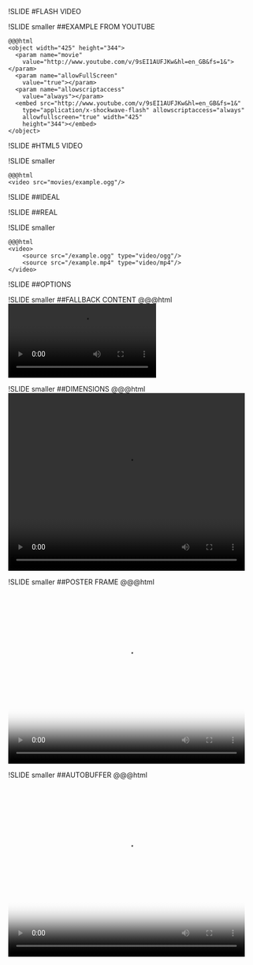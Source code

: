 !SLIDE
#FLASH VIDEO

!SLIDE smaller
##EXAMPLE FROM YOUTUBE

    @@@html
    <object width="425" height="344">
      <param name="movie"
        value="http://www.youtube.com/v/9sEI1AUFJKw&hl=en_GB&fs=1&"></param>
      <param name="allowFullScreen"
        value="true"></param>
      <param name="allowscriptaccess"
        value="always"></param>
      <embed src="http://www.youtube.com/v/9sEI1AUFJKw&hl=en_GB&fs=1&"
        type="application/x-shockwave-flash" allowscriptaccess="always"
        allowfullscreen="true" width="425"
        height="344"></embed>
    </object>

!SLIDE
#HTML5 VIDEO

!SLIDE smaller

    @@@html
    <video src="movies/example.ogg"/>

!SLIDE
##IDEAL

!SLIDE
##REAL

!SLIDE smaller

    @@@html
    <video>
        <source src="/example.ogg" type="video/ogg"/>
        <source src="/example.mp4" type="video/mp4"/>
    </video>

!SLIDE
##OPTIONS

!SLIDE smaller
##FALLBACK CONTENT
    @@@html
    <video src="/movies/example.ogg">
        Download the <a href="/movies/example.ogg">video</a>.
    </video>

!SLIDE smaller
##DIMENSIONS
    @@@html
    <video src="/movies/example.ogg"
        width="480"
        height="360">
        Download the <a href="/movies/example.ogg">video</a>.
    </video>

!SLIDE smaller
##POSTER FRAME
    @@@html
    <video src="/movies/example.ogg"
        width="480"
        height="360"
        poster="/poster/example.jpg">
        Download the <a href="/movies/example.ogg">video</a>.
    </video>

!SLIDE smaller
##AUTOBUFFER
    @@@html
    <video src="/movies/example.ogg"
        width="480"
        height="360"
        poster="/poster/example.jpg"
        autobuffer>
        Download the <a href="/movies/example.ogg">video</a>.
    </video>
